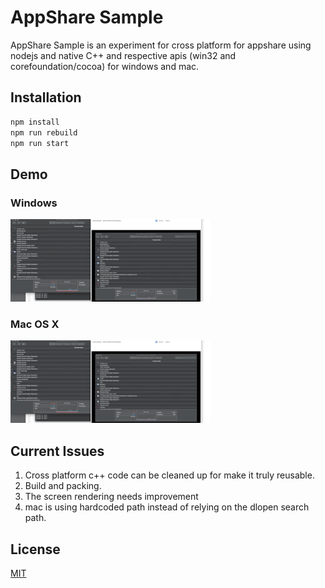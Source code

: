 # AppShare Sample

AppShare Sample is an experiment for cross platform for appshare using nodejs and native C++ and respective apis (win32 and corefoundation/cocoa) for windows and mac.

## Installation

```bash
npm install
npm run rebuild
npm run start
```
## Demo
### Windows
![Alt text](AppShare-Mac-Demo.gif?raw=true "Windows Demo")

### Mac OS X
![Alt text](AppShare-Mac-Demo.gif?raw=true "mac Demo")


## Current Issues
1. Cross platform c++ code can be cleaned up for make it truly reusable.
2. Build and packing.
3. The screen rendering needs improvement
4. mac is using hardcoded path instead of relying on the dlopen search path.


## License
[MIT](https://choosealicense.com/licenses/mit/)